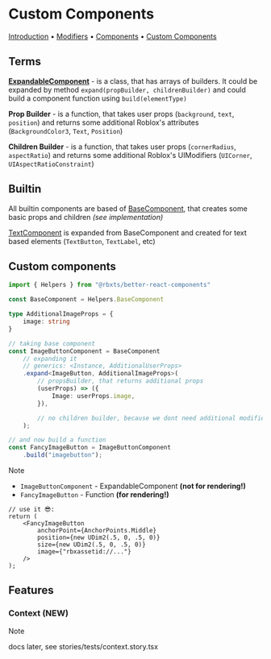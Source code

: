 # Custom Components

[Introduction](1_Introduction.md) • [Modifiers](2_Modifiers.md) • [Components](3_Components.md) • <u>Custom
Components</u>

## Terms

[**ExpandableComponent**](../src/helpers/ExpandableComponent.ts) - is a class, that has arrays of builders.
It could be expanded by method `expand(propBuilder, childrenBuilder)` and could build a component function
using `build(elementType)`

**Prop Builder** - is a function, that takes user props (`background`, `text`, `position`) and
returns some additional Roblox's attributes (`BackgroundColor3`, `Text`, `Position`)

**Children Builder** - is a function, that takes user props (`cornerRadius`, `aspectRatio`) and
returns some additional Roblox's UIModifiers (`UICorner`, `UIAspectRatioConstraint`)

## Builtin

All builtin components are based of [BaseComponent](../src/helpers/BaseComponent.tsx), that creates
some basic props and children _(see implementation)_

[TextComponent](../src/helpers/TextComponent.ts) is expanded from BaseComponent and created for text
based elements (`TextButton`, `TextLabel`, etc)

## Custom components

```ts
import { Helpers } from "@rbxts/better-react-components"

const BaseComponent = Helpers.BaseComponent

type AdditionalImageProps = {
	image: string
}

// taking base component
const ImageButtonComponent = BaseComponent
	// expanding it
	// generics: <Instance, AdditionalUserProps>
	.expand<ImageButton, AdditionalImageProps>(
		// propsBuilder, that returns additional props
		(userProps) => ({
			Image: userProps.image,
		}),

		// no children builder, because we dont need additional modifiers
	);

// and now build a function
const FancyImageButton = ImageButtonComponent
	.build("imagebutton");
```

> [!NOTE]
>
> - `ImageButtonComponent` - ExpandableComponent **(not for rendering!)**
> - `FancyImageButton` - Function **(for rendering!)**

```tsx
// use it 😎:
return (
	<FancyImageButton
		anchorPoint={AnchorPoints.Middle}
		position={new UDim2(.5, 0, .5, 0)}
		size={new UDim2(.5, 0, .5, 0)}
		image={"rbxassetid://..."}
	/>
);
```

## Features

### Context (NEW)

> [!NOTE]
>
> docs later, see stories/tests/context.story.tsx